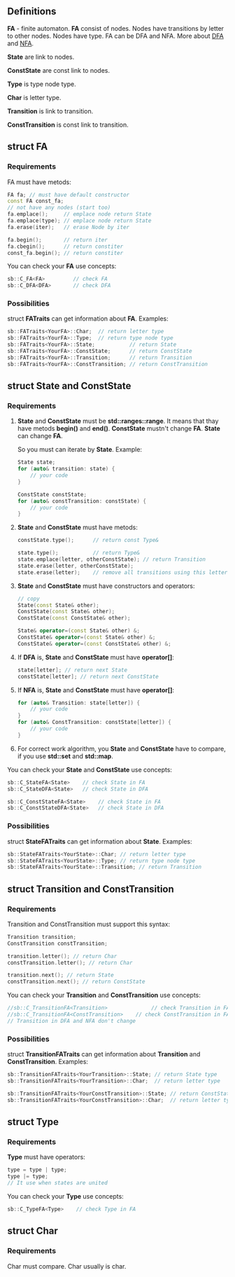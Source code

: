 ## Definitions
**FA** - finite automaton.
**FA** consist of nodes.
Nodes have transitions by letter to other nodes.
Nodes have type.
FA can be DFA and NFA.
More about [DFA](https://en.wikipedia.org/wiki/Deterministic_finite_automaton) and [NFA](https://en.wikipedia.org/wiki/Nondeterministic_finite_automaton).

**State** are link to nodes.

**ConstState** are const link to nodes.

**Type** is type node type.

**Char** is letter type.

**Transition** is link to transition.

**ConstTransition** is const link to transition.

## struct FA
### Requirements

FA must have metods:
```c++
FA fa; // must have default constructor
const FA const_fa;
// not have any nodes (start too)
fa.emplace();     // emplace node return State
fa.emplace(type); // emplace node return State
fa.erase(iter);   // erase Node by iter

fa.begin();       // return iter
fa.cbegin();      // return constiter
const_fa.begin(); // return constiter
```
You can check your **FA** use concepts:
```c++
sb::C_FA<FA>         // check FA
sb::C_DFA<DFA>       // check DFA
```

### Possibilities

struct **FATraits** can get information about **FA**. Examples:
```c++
sb::FATraits<YourFA>::Char;  // return letter type
sb::FATraits<YourFA>::Type;  // return type node type
sb::FATraits<YourFA>::State;           // return State
sb::FATraits<YourFA>::ConstState;      // return ConstState
sb::FATraits<YourFA>::Transition;      // return Transition
sb::FATraits<YourFA>::ConstTransition; // return ConstTransition
```

## struct State and ConstState
### Requirements

1) **State** and **ConstState** must be **std::ranges::range**. 
    It means that thay have metods **begin()** and **end()**.
    **ConstState** mustn't change **FA**.
    **State** can change **FA**.

    So you must can iterate by **State**.
    Example:
    ```c++
    State state;
    for (auto& transition: state) {
        // your code
    }

    ConstState constState;
    for (auto& constTransition: constState) {
        // your code
    }
    ```

2) **State** and **ConstState** must have metods:
    ```c++
    constState.type();      // return const Type&

    state.type();           // return Type&
    state.emplace(letter, otherConstState); // return Transition
    state.erase(letter, otherConstState);
    state.erase(letter);    // remove all transitions using this letter
    ```

3) **State** and **ConstState** must have constructors and operators:
    ```c++
    // copy
    State(const State& other);
    ConstState(const State& other);
    ConstState(const ConstState& other);
    
    State& operator=(const State& other) &;
    ConstState& operator=(const State& other) &;
    ConstState& operator=(const ConstState& other) &;
    ```

3) If **DFA** is, **State** and **ConstState** must have **operator[]**:
    ```c++
    state[letter]; // return next State
    constState[letter]; // return next ConstState
    ```
4) If **NFA** is, **State** and **ConstState** must have **operator[]**:
    ```c++
    for (auto& Transition: state[letter]) {
        // your code
    }
    for (auto& ConstTransition: constState[letter]) {
        // your code
    }
    ```
5) For correct work algorithm, you **State** and **ConstState** have to compare, if you use **std::set** and **std::map**.

You can check your **State** and **ConstState** use concepts:
```c++
sb::C_StateFA<State>    // check State in FA
sb::C_StateDFA<State>   // check State in DFA

sb::C_ConstStateFA<State>    // check State in FA
sb::C_ConstStateDFA<State>   // check State in DFA
```

### Possibilities

struct **StateFATraits** can get information about **State**. Examples:
```c++
sb::StateFATraits<YourState>::Char; // return letter type
sb::StateFATraits<YourState>::Type; // return type node type
sb::StateFATraits<YourState>::Transition; // return Transition
```

## struct Transition and ConstTransition
### Requirements
Transition and ConstTransition must support this syntax:
```c++
Transition transition;
ConstTransition constTransition;

transition.letter(); // return Char
constTransition.letter(); // return Char

transition.next(); // return State
constTransition.next(); // return ConstState
```

You can check your **Transition** and **ConstTransition** use concepts:
```c++
//sb::C_TransitionFA<Transition>              // check Transition in FA
//sb::C_TransitionFA<ConstTransition>    // check ConstTransition in FA
// Transition in DFA and NFA don't change
```

### Possibilities

struct **TransitionFATraits** can get information about **Transition** and **ConstTransition**. Examples:
```c++
sb::TransitionFATraits<YourTransition>::State; // return State type
sb::TransitionFATraits<YourTransition>::Char;  // return letter type

sb::TransitionFATraits<YourConstTransition>::State; // return ConstState type
sb::TransitionFATraits<YourConstTransition>::Char;  // return letter type
```

## struct Type
### Requirements

**Type** must have operators:
```c++
type = type | type;
type |= type;
// It use when states are united
```

You can check your **Type** use concepts:
```c++
sb::C_TypeFA<Type>    // check Type in FA
```

## struct Char
### Requirements

Char must compare.
Char usually is char.
